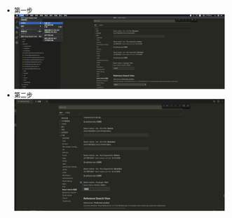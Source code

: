 
- 第一步
![第一步](./image/RN在vscode里面debugger的端口配置1.png)
- 第二步
![第二步](./image/RN在vscode里面debugger的端口配置2.png)